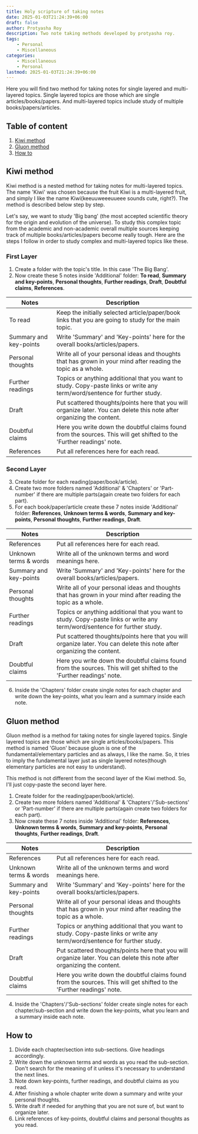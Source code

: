 ```yaml
---
title: Holy scripture of taking notes
date: 2025-01-03T21:24:39+06:00
draft: false
author: Protyasha Roy
description: Two note taking methods developed by protyasha roy.
tags:
    - Personal
    - Miscellaneous
categories:
    - Miscellaneous
    - Personal
lastmod: 2025-01-03T21:24:39+06:00
---
```


Here you will find two method for taking notes for single layered and multi-layered topics. Single layered topics are those which are single articles/books/papers. And multi-layered topics include study of multiple books/papers/articles.

## Table of content
1. [Kiwi method](#kiwi-method)
2. [Gluon method](#gluon-method)
3. [How to](#how-to)

## Kiwi method
Kiwi method is a nested method for taking notes for multi-layered topics. The name 'Kiwi' was chosen because the fruit Kiwi is a multi-layered fruit, and simply I like the name Kiwi(keeuuweeeuueee sounds cute, right?). The method is described below step by step.

Let's say, we want to study 'Big bang' (the most accepted scientific theory for the origin and evolution of the universe). To study this complex topic from the academic and non-academic overall multiple sources keeping track of multiple books/articles/papers become really tough. Here are the steps I follow in order to study complex and multi-layered topics like these.

### First Layer

1. Create a folder with the topic's title. In this case 'The Big Bang'. 
2. Now create these 5 notes inside 'Additional' folder: **To read**, **Summary and key-points**, **Personal thoughts**, **Further readings**, **Draft**, **Doubtful claims**, **References**.

| Notes                | Description                                                                                       |
| -------------------- | ------------------------------------------------------------------------------------------------- |
| To read              | Keep the initially selected article/paper/book links that you are going to study for the main topic. |
| Summary and key-points| Write 'Summary' and 'Key-points' here for the overall books/articles/papers.                          |
| Personal thoughts    | Write all of your personal ideas and thoughts that has grown in your mind after reading the topic as a whole. |
| Further readings     | Topics or anything additional that you want to study. Copy-paste links or write any term/word/sentence for further study. |
| Draft                | Put scattered thoughts/points here that you will organize later. You can delete this note after organizing the content.   |
| Doubtful claims      | Here you write down the doubtful claims found from the sources. This will get shifted to the 'Further readings' note.     |
| References           | Put all references here for each read.                                                                                    |

### Second Layer 
3. Create folder for each reading(paper/book/article).
4. Create two more folders named 'Additional' & 'Chapters' or 'Part-number' if there are multiple parts(again create two folders for each part).
5. For each book/paper/article create these 7 notes inside 'Additional' folder: **References**, **Unknown terms & words**, **Summary and key-points**, **Personal thoughts**, **Further readings**, **Draft**.

| Notes                | Description                                                                                       |
| -------------------- | ------------------------------------------------------------------------------------------------- |
| References           | Put all references here for each read.                                                                                    |
| Unknown terms & words| Write all of the unknown terms and word meanings here.                                                                    |
| Summary and key-points| Write 'Summary' and 'Key-points' here for the overall books/articles/papers.                          |
| Personal thoughts    | Write all of your personal ideas and thoughts that has grown in your mind after reading the topic as a whole. |
| Further readings     | Topics or anything additional that you want to study. Copy-paste links or write any term/word/sentence for further study. |
| Draft                | Put scattered thoughts/points here that you will organize later. You can delete this note after organizing the content.   |
| Doubtful claims      | Here you write down the doubtful claims found from the sources. This will get shifted to the 'Further readings' note.     |

6. Inside the 'Chapters' folder create single notes for each chapter and write down the key-points, what you learn and a summary inside each note.


## Gluon method
Gluon method is a method for taking notes for single layered topics. Single layered topics are those which are single articles/books/papers. This method is named 'Gluon' because gluon is one of the fundamental/elementary particles and as always, I like the name. So, it tries to imply the fundamental layer just as single layered notes(though elementary particles are not easy to understand). 

This method is not different from the second layer of the Kiwi method. So, I'll just copy-paste the second layer here.
1. Create folder for the reading(paper/book/article).
2. Create two more folders named 'Additional' & 'Chapters'/'Sub-sections' or 'Part-number' if there are multiple parts(again create two folders for each part).
3. Now create these 7 notes inside 'Additional' folder: **References**, **Unknown terms & words**, **Summary and key-points**, **Personal thoughts**, **Further readings**, **Draft**.

| Notes                | Description                                                                                       |
| -------------------- | ------------------------------------------------------------------------------------------------- |
| References           | Put all references here for each read.                                                                                    |
| Unknown terms & words| Write all of the unknown terms and word meanings here.                                                                    |
| Summary and key-points| Write 'Summary' and 'Key-points' here for the overall books/articles/papers.                          |
| Personal thoughts    | Write all of your personal ideas and thoughts that has grown in your mind after reading the topic as a whole. |
| Further readings     | Topics or anything additional that you want to study. Copy-paste links or write any term/word/sentence for further study. |
| Draft                | Put scattered thoughts/points here that you will organize later. You can delete this note after organizing the content.   |
| Doubtful claims      | Here you write down the doubtful claims found from the sources. This will get shifted to the 'Further readings' note.     |

4. Inside the 'Chapters'/'Sub-sections' folder create single notes for each chapter/sub-section and write down the key-points, what you learn and a summary inside each note.

## How to
1. Divide each chapter/section into sub-sections. Give headings accordingly.
2. Write down the unknown terms and words as you read the sub-section. Don't search for the meaning of it unless it's necessary to understand the next lines.
3. Note down key-points, further readings, and doubtful claims as you read.
4. After finishing a whole chapter write down a summary and write your personal thoughts.
5. Write draft if needed for anything that you are not sure of, but want to organize later.
6. Link references of key-points, doubtful claims and personal thoughts as you read.